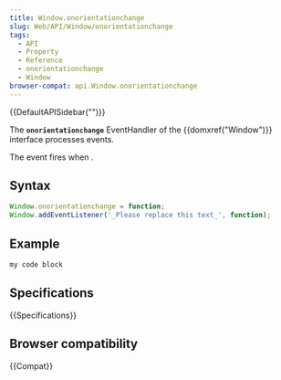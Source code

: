 ```yaml
---
title: Window.onorientationchange
slug: Web/API/Window/onorientationchange
tags:
  - API
  - Property
  - Reference
  - onorientationchange
  - Window
browser-compat: api.Window.onorientationchange
---
```

{{DefaultAPISidebar("")}}

The **`onorientationchange`** EventHandler of the {{domxref("Window")}} interface processes  events.

The  event fires when .

## Syntax

```js
Window.onorientationchange = function;
Window.addEventListener('_Please replace this text_', function);
```

## Example

```js
my code block
```

## Specifications

{{Specifications}}

## Browser compatibility

{{Compat}}

